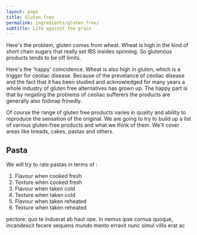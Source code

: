 ```yaml
---
layout: page
title: Gluten free
permalink: ingredients/gluten_free/
subtitle: Life against the grain
---
```



Here's the problem, gluten comes from wheat. Wheat is high in the kind of short chain sugars that really set IBS insides spinning. So glutenous products tends to be off limits. 

Here's the 'happy' coincidence. Wheat is also high in gluten, which is a trigger for ceoliac disease. Because of the prevelance of ceoliac disease and the fact that it has been studied and acknowledged for many years a whole industry of gluten free alternatives has grown up. The happy part is that by negating the problems of ceoliac sufferers the products are generally also fodmap frinedly.

Of course the range of gluten free products varies in quality and ability to reproduce the sensation of the original. We are going to try to build up a list of various gluten-free products and what we think of them. We'll cover areas like breads, cakes, pastas and others.


## Pasta

We will try to rate pastas in terms of :

1. Flavour when cooked fresh
2. Texture when cooked fresh
3. Flavour when taken cold
4. Texture when taken cold
5. Flavour when taken reheated
6. Texture when taken reheated

pectore:
quo te induerat ab haut ope. In nemus ipse cornua quoque, incandescit fecere
sequens mundo mento erravit nunc simul villis erat ac
